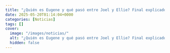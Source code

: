 ```yaml
---
title: "¿Quién es Eugene y qué pasó entre Joel y Ellie? Final explicado del capítulo 6 de 'The Last of Us 2'"
date: 2025-05-20T01:14:04+0000
categories: [Noticias]
tags: []
cover:
  image: "/images/noticias/"
  alt: "¿Quién es Eugene y qué pasó entre Joel y Ellie? Final explicado del capítulo 6 de 'The Last of Us 2'"
  hidden: false
---
```



